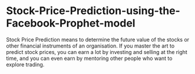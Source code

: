 # Stock-Price-Prediction-using-the-Facebook-Prophet-model
Stock Price Prediction means to determine the future value of the stocks or other financial instruments of an organisation. If you master the art to predict stock prices, you can earn a lot by investing and selling at the right time, and you can even earn by mentoring other people who want to explore trading.
